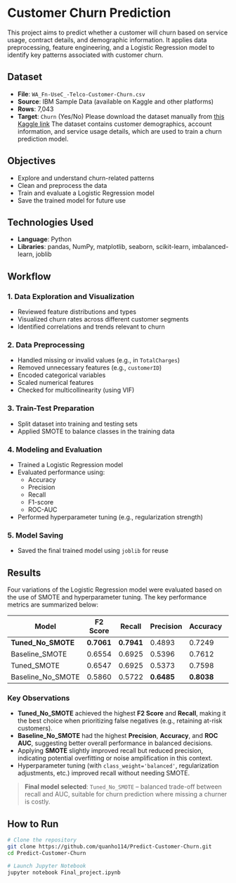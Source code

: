# Customer Churn Prediction

This project aims to predict whether a customer will churn based on service usage, contract details, and demographic information. It applies data preprocessing, feature engineering, and a Logistic Regression model to identify key patterns associated with customer churn.

## Dataset

- **File**: `WA_Fn-UseC_-Telco-Customer-Churn.csv`
- **Source**: IBM Sample Data (available on Kaggle and other platforms)
- **Rows**: 7,043
- **Target**: `Churn` (Yes/No)
Please download the dataset manually from [this Kaggle link](https://www.kaggle.com/datasets/blastchar/telco-customer-churn)
The dataset contains customer demographics, account information, and service usage details, which are used to train a churn prediction model.

## Objectives

- Explore and understand churn-related patterns
- Clean and preprocess the data
- Train and evaluate a Logistic Regression model
- Save the trained model for future use

## Technologies Used

- **Language**: Python  
- **Libraries**: pandas, NumPy, matplotlib, seaborn, scikit-learn, imbalanced-learn, joblib

## Workflow

### 1. Data Exploration and Visualization

- Reviewed feature distributions and types
- Visualized churn rates across different customer segments
- Identified correlations and trends relevant to churn

### 2. Data Preprocessing

- Handled missing or invalid values (e.g., in `TotalCharges`)
- Removed unnecessary features (e.g., `customerID`)
- Encoded categorical variables
- Scaled numerical features
- Checked for multicollinearity (using VIF)

### 3. Train-Test Preparation

- Split dataset into training and testing sets
- Applied SMOTE to balance classes in the training data

### 4. Modeling and Evaluation

- Trained a Logistic Regression model
- Evaluated performance using:
  - Accuracy
  - Precision
  - Recall
  - F1-score
  - ROC-AUC
- Performed hyperparameter tuning (e.g., regularization strength)

### 5. Model Saving

- Saved the final trained model using `joblib` for reuse

## Results

Four variations of the Logistic Regression model were evaluated based on the use of SMOTE and hyperparameter tuning. The key performance metrics are summarized below:

| Model                | F2 Score | Recall | Precision | Accuracy | ROC AUC |
|---------------------|----------|--------|-----------|----------|---------|
| **Tuned_No_SMOTE**  | **0.7061** | **0.7941** | 0.4893    | 0.7249   | 0.8351  |
| Baseline_SMOTE      | 0.6554   | 0.6925 | 0.5396    | 0.7612   | 0.8264  |
| Tuned_SMOTE         | 0.6547   | 0.6925 | 0.5373    | 0.7598   | 0.8263  |
| Baseline_No_SMOTE   | 0.5860   | 0.5722 | **0.6485** | **0.8038** | **0.8359**  |

### Key Observations

- **Tuned_No_SMOTE** achieved the highest **F2 Score** and **Recall**, making it the best choice when prioritizing false negatives (e.g., retaining at-risk customers).
- **Baseline_No_SMOTE** had the highest **Precision**, **Accuracy**, and **ROC AUC**, suggesting better overall performance in balanced decisions.
- Applying **SMOTE** slightly improved recall but reduced precision, indicating potential overfitting or noise amplification in this context.
- Hyperparameter tuning (with `class_weight='balanced'`, regularization adjustments, etc.) improved recall without needing SMOTE.

> **Final model selected**: `Tuned_No_SMOTE` – balanced trade-off between recall and AUC, suitable for churn prediction where missing a churner is costly.


## How to Run

```bash
# Clone the repository
git clone https://github.com/quanho114/Predict-Customer-Churn.git
cd Predict-Customer-Churn

# Launch Jupyter Notebook
jupyter notebook Final_project.ipynb

